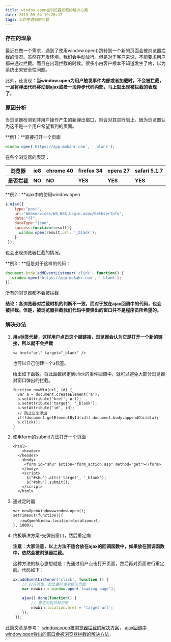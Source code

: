 ```yaml
---
title: window.open被浏览器拦截的解决方案
date: 2019-09-04 19:28:17
tags: 工作中遇到的问题
---
```


### 存在的现象

最近在做一个需求，遇到了使用window.open()跳转到一个新的页面会被浏览器拦截的情况。虽然在开发环境。我们会手动放行。但是对于客户来说，不能要求用户都来通过拦截。而且在出现拦截的时候。很多小白客户根本不知道发生了啥，以为系统出来安全性问题。

此外，还发现：**当window.open为用户触发事件内部或者加载时，不会被拦截，一旦将弹出代码移动到ajax或者一段异步代码内部，马上就出现被拦截的表现了**。

<!--more-->

### 原因分析

当浏览器检测到非用户操作产生的新弹出窗口，则会对其进行阻止。因为浏览器认为这不是一个用户希望看到的页面。

**例1：**直接打开一个页面

```javascript
window.open('https://app.mokahr.com', '_blank');
```

在各个浏览器的表现：

| 浏览器       | ie8    | **chrome 40** | **firefox 34** | **opera 27** | **safari 5.1.7** |
| ------------ | ------ | ------------- | -------------- | ------------ | ---------------- |
| **是否拦截** | **NO** | **NO**        | **YES**        | **YES**      | **YES**          |

**例2：**ajax中的使用window.open

```javascript
$.ajax({
    type:"post",
    url:"Webservices/WS_BBS_Login.asmx/GetUserInfo",
    data:"{}",
    dataType:"json",
    success:function(result){
      window.open(result.url, '_blank');
    }
 });
```

也会出现浏览器拦截的情况。

**例3：**但是对于这样的代码：

```javascript
document.body.addEventListener('click', function() {
   window.open('https://app.mokahr.com', '_blank');
});
```

所有的浏览器都不会被拦截

**结论：各浏览器对拦截时机的判断不一致，而对于放在ajax回调中的代码，也会被拦截。但是，被浏览器拦截我们代码中要弹出的窗口并不是程序员所希望的。**



### 解决办法

1. **用a标签代替，这样用户点击这个超链接，浏览器会认为它是打开一个新的链接，所以就不会拦截**

   ```
   <a href="url" target="_blank" />
   ```

   也可以自己创建一个`a`标签。

   给出如下函数，将此函数绑定到click的事件回调中，就可以避免大部分浏览器对窗口弹出的拦截。

   ```
   function newWin(url, id) {
     var a = document.createElement('a');
     a.setAttribute('href', url);
     a.setAttribute('target', '_blank');
     a.setAttribute('id', id);
     // 防止反复添加
     if(!document.getElementById(id)) document.body.appendChild(a);
     a.click();
   }
   ```

2. 使用form的submit方法打开一个页面

   ```
   <html>
       <header>
     </header>
       <body>
        <form id="shu" action="form_action.asp" method="get"></form> 
       </body>
       <script>
         $("#shu").attr('target', '_blank');
         $("#shu").submit();
       </script>
     </html>
   ```

1. 通过定时器

   ```
   var newOpenWindow=window.open();
   setTimeout(function(){
   　　newOpenWindow.location=locationurl;
   }, 1000);
   ```

1. 终极解决方案–先弹出窗口，然后重定向

   **注意：大家注意，以上方法不适合放在ajax的回调函数中，如果放在回调函数中，依然会被浏览器拦截。**

   这种方法的核心思想就是：先通过用户点击打开页面，然后再对页面进行重定向。代码如下：

   ```javascript
   xx.addEventListener('click', function () {
       // 打开页面，此处最好使用提示页面
       var newWin = window.open('loading page');
   
       ajax().done(function() {
           // 重定向到目标页面
           newWin.location.href = 'target url';
       });
    });
   ```

此篇文章是参考： [window.open被浏览器拦截的解决方案](http://zakwu.me/2015/03/03/dan-chu-chuang-kou-bei-liu-lan-qi-lan-jie-de-jie-jue-fang-an/)， [ajax回调中window.open弹出的窗口会被浏览器拦截的解决方法](https://www.cnblogs.com/hss-blog/p/10194830.html)，